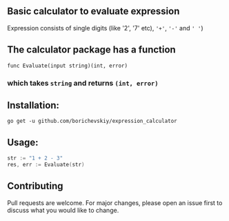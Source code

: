 ## Basic calculator to evaluate expression
Expression consists of single digits (like '2', '7' etc), `'+'`, `'-'` and `' '`)


## The calculator package has a function
```func Evaluate(input string)(int, error)```
### which takes ```string``` and returns ```(int, error)```
## Installation:
```go get -u github.com/borichevskiy/expression_calculator```
## Usage:
```go
str := "1 + 2 - 3"
res, err := Evaluate(str)
```
## Contributing
Pull requests are welcome. For major changes, please open an issue first to discuss what you would like to change.
